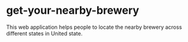 # get-your-nearby-brewery
This web application helps people to locate the nearby brewery across different states in United state.
